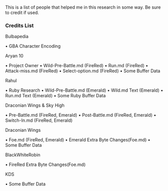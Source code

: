 This is a list of people that helped me in this research in some way.
Be sure to credit if used.

### Credits List
Bulbapedia

• GBA Character Encoding

Aryan 10

• Project Owner
• Wild-Pre-Battle.md (FireRed)
• Run.md (FireRed)
• Attack-miss.md (FireRed)
• Select-option.md (FireRed)
• Some Buffer Data

Rahul

• Ruby Research
• Wild-Pre-Battle.md (Emerald)
• Wild.md Text (Emerald)
• Run.md Text (Emerald)
• Some Ruby Buffer Data

Draconian Wings & Sky High

• Pre-Battle.md (FireRed, Emerald)
• Post-Battle.md (FireRed, Emerald)
• Switch-In.md (FireRed, Emerald)

Draconian Wings

• Foe.md (FireRed, Emerald)
• Emerald Extra Byte Changes(Foe.md)
• Some Buffer Data

BlackWhiteRobin

• FireRed Extra Byte Changes(Foe.md)

KDS

• Some Buffer Data
